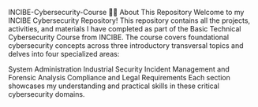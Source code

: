INCIBE-Cybersecurity-Course
👨‍💻 About This Repository
Welcome to my INCIBE Cybersecurity Repository! This repository contains all the projects, activities, and materials I have completed as part of the Basic Technical Cybersecurity Course from INCIBE. The course covers foundational cybersecurity concepts across three introductory transversal topics and delves into four specialized areas:

System Administration
Industrial Security
Incident Management and Forensic Analysis
Compliance and Legal Requirements
Each section showcases my understanding and practical skills in these critical cybersecurity domains.
